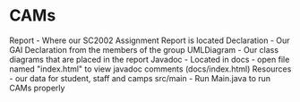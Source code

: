 # CAMs

Report - Where our SC2002 Assignment Report is located
Declaration - Our GAI Declaration from the members of the group
UMLDiagram - Our class diagrams that are placed in the report
Javadoc - Located in docs - open file named "index.html" to view javadoc comments (docs/index.html)
Resources - our data for student, staff and camps
src/main - Run Main.java to run CAMs properly